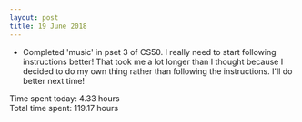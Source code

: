 ```yaml
---
layout: post
title: 19 June 2018
---
```


* Completed 'music' in pset 3 of CS50. I really need to start following instructions better! That took me a lot longer than I thought because I decided to do my own thing rather than following the instructions. I'll do better next time!

Time spent today: 4.33 hours  
Total time spent: 119.17 hours  